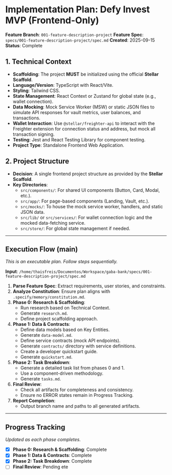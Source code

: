 # Implementation Plan: Defy Invest MVP (Frontend-Only)

**Feature Branch**: `001-feature-description-project`
**Feature Spec**: `specs/001-feature-description-project/spec.md`
**Created**: 2025-09-15
**Status**: Complete

## 1. Technical Context

- **Scaffolding**: The project **MUST** be initialized using the official **Stellar Scaffold**.
- **Language/Version**: TypeScript with React/Vite.
- **Styling**: Tailwind CSS.
- **State Management**: React Context or Zustand for global state (e.g., wallet connection).
- **Data Mocking**: Mock Service Worker (MSW) or static JSON files to simulate API responses for vault metrics, user balances, and transactions.
- **Wallet Interaction**: Use `@stellar/freighter-api` to interact with the Freighter extension for connection status and address, but mock all transaction signing.
- **Testing**: Jest and React Testing Library for component testing.
- **Project Type**: Standalone Frontend Web Application.

## 2. Project Structure

- **Decision**: A single frontend project structure as provided by the **Stellar Scaffold**.
- **Key Directories**:
  - `src/components/`: For shared UI components (Button, Card, Modal, etc.).
  - `src/app/`: For page-based components (Landing, Vault, etc.).
  - `src/mocks/`: To house the mock service worker, handlers, and static JSON data.
  - `src/lib/` or `src/services/`: For wallet connection logic and the mocked data-fetching service.
  - `src/store/`: For global state management if needed.

---

## Execution Flow (main)

_This is an executable plan. Follow steps sequentially._

**Input**: `/home/thaisfreis/Documentos/Workspace/gaba-bank/specs/001-feature-description-project/spec.md`

1.  **Parse Feature Spec**: Extract requirements, user stories, and constraints.
2.  **Analyze Constitution**: Ensure plan aligns with `.specify/memory/constitution.md`.
3.  **Phase 0: Research & Scaffolding**:
    - Run research based on Technical Context.
    - Generate `research.md`.
    - Define project scaffolding approach.
4.  **Phase 1: Data & Contracts**:
    - Define data models based on Key Entities.
    - Generate `data-model.md`.
    - Define service contracts (mock API endpoints).
    - Generate `contracts/` directory with service definitions.
    - Create a developer quickstart guide.
    - Generate `quickstart.md`.
5.  **Phase 2: Task Breakdown**:
    - Generate a detailed task list from phases 0 and 1.
    - Use a component-driven methodology.
    - Generate `tasks.md`.
6.  **Final Review**:
    - Check all artifacts for completeness and consistency.
    - Ensure no ERROR states remain in Progress Tracking.
7.  **Report Completion**:
    - Output branch name and paths to all generated artifacts.

---

## Progress Tracking

_Updated as each phase completes._

- [x] **Phase 0: Research & Scaffolding**: Complete
- [x] **Phase 1: Data & Contracts**: Complete
- [x] **Phase 2: Task Breakdown**: Complete
- [ ] **Final Review**: Pending
      ete
